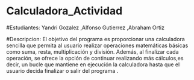 # Calculadora_Actividad

#Estudiantes:
Yandri Gozalez
,Alfonso Gutierrez
,Abraham Ortiz


#Descripcion:
El objetivo del programa es proporcionar una calculadora sencilla que permita al usuario realizar operaciones matemáticas básicas como suma, resta, multiplicación y división. Además, al finalizar cada operación, se ofrece la opción de continuar realizando más cálculos,es decir, un bucle que mantiene en ejecución la calculadora hasta que el usuario decida finalizar o salir del programa .


